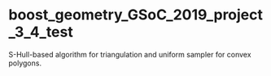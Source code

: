 # boost_geometry_GSoC_2019_project_3_4_test
S-Hull-based algorithm for triangulation and uniform sampler for convex polygons.
